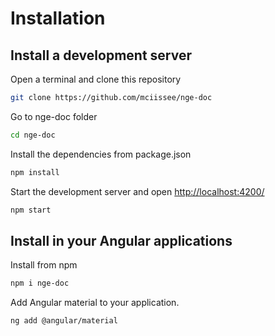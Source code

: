 # Installation

## Install a development server

Open a terminal and clone this repository

```bash
git clone https://github.com/mciissee/nge-doc
```

Go to nge-doc folder

```bash
cd nge-doc
```

Install the dependencies from package.json

```bash
npm install
```

Start the development server and open [http://localhost:4200/](http://localhost:4200/)

```bash
npm start
```

## Install in your Angular applications

Install from npm

```bash
npm i nge-doc
```

Add Angular material to your application.

```bash
ng add @angular/material
```
